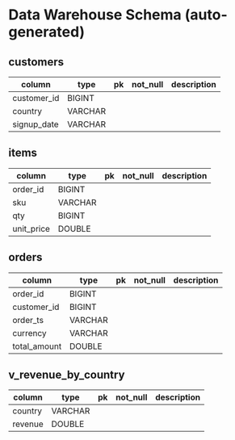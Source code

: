 # Data Warehouse Schema (auto-generated)

## customers

| column | type | pk | not_null | description |
|---|---|---:|---:|---|
| customer_id | BIGINT |  |  |  |
| country | VARCHAR |  |  |  |
| signup_date | VARCHAR |  |  |  |

## items

| column | type | pk | not_null | description |
|---|---|---:|---:|---|
| order_id | BIGINT |  |  |  |
| sku | VARCHAR |  |  |  |
| qty | BIGINT |  |  |  |
| unit_price | DOUBLE |  |  |  |

## orders

| column | type | pk | not_null | description |
|---|---|---:|---:|---|
| order_id | BIGINT |  |  |  |
| customer_id | BIGINT |  |  |  |
| order_ts | VARCHAR |  |  |  |
| currency | VARCHAR |  |  |  |
| total_amount | DOUBLE |  |  |  |

## v_revenue_by_country

| column | type | pk | not_null | description |
|---|---|---:|---:|---|
| country | VARCHAR |  |  |  |
| revenue | DOUBLE |  |  |  |
